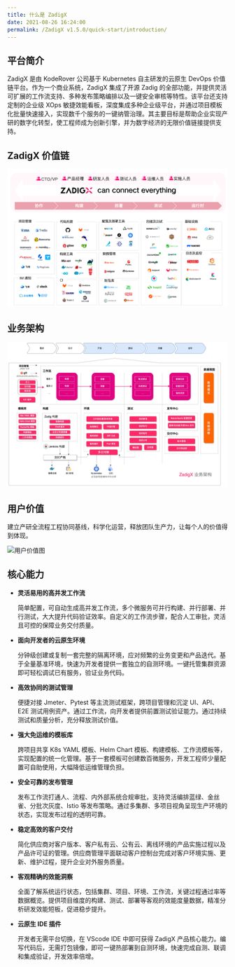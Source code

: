 ```yaml
---
title: 什么是 ZadigX
date: 2021-08-26 16:24:00
permalink: /ZadigX v1.5.0/quick-start/introduction/
---
```


## 平台简介

ZadigX 是由 KodeRover 公司基于 Kubernetes 自主研发的云原生 DevOps 价值链平台。作为一个商业系统，ZadigX 集成了开源 Zadig 的全部功能，并提供灵活可扩展的工作流支持、多种发布策略编排以及一键安全审核等特性。该平台还支持定制的企业级 XOps 敏捷效能看板，深度集成多种企业级平台，并通过项目模板化批量快速接入，实现数千个服务的一键纳管治理。其主要目标是帮助企业实现产研的数字化转型，使工程师成为创新引擎，并为数字经济的无限价值链接提供支持。

## ZadigX 价值链

![ZadigX 价值链图](./_images/zadigx_connect_everything.png)

## 业务架构

![业务架构图](./_images/Zadig-Business-Architecture-zh.jpg)

## 用户价值

建立产研全流程工程协同基线，科学化运营，释放团队生产力，让每个人的价值得到体现。

![用户价值图](./_images/zadig_value.png)

## 核心能力

- **灵活易用的高并发工作流**

  简单配置，可自动生成高并发工作流，多个微服务可并行构建、并行部署、并行测试，大大提升代码验证效率。自定义的工作流步骤，配合人工审批，灵活且可控的保障业务交付质量。

- **面向开发者的云原生环境**

  分钟级创建或复制一套完整的隔离环境，应对频繁的业务变更和产品迭代。基于全量基准环境，快速为开发者提供一套独立的自测环境。一键托管集群资源即可轻松调试已有服务，验证业务代码。

- **高效协同的测试管理**

  便捷对接 Jmeter、Pytest 等主流测试框架，跨项目管理和沉淀 UI、API、E2E 测试用例资产。通过工作流，向开发者提供前置测试验证能力。通过持续测试和质量分析，充分释放测试价值。

- **强大免运维的模板库**

  跨项目共享 K8s YAML 模板、Helm Chart 模板、构建模板、工作流模板等，实现配置的统一化管理。基于一套模板可创建数百微服务，开发工程师少量配置可自助使用，大幅降低运维管理负担。

- **安全可靠的发布管理** 

  发布工作流打通人、流程、内外部系统合规审批，支持灵活编排蓝绿、金丝雀、分批次灰度、Istio 等发布策略。通过多集群、多项目视角呈现生产环境的状态，实现发布过程的透明可靠。

- **稳定高效的客户交付** 

  简化供应商对客户版本、客户私有云、公有云、离线环境的产品实施过程以及产品许可证的管理。供应商管理平面联动客户控制台完成对客户环境实施、更新、维护过程，提升企业对外服务质量。

- **客观精确的效能洞察**

  全面了解系统运行状态，包括集群、项目、环境、工作流，关键过程通过率等数据概览。提供项目维度的构建、测试、部署等客观的效能度量数据，精准分析研发效能短板，促进稳步提升。

- **云原生 IDE 插件**

  开发者无需平台切换，在 VScode IDE 中即可获得 ZadigX 产品核心能力。编写代码后，无需打包镜像，即可一键热部署到自测环境，快速完成自测、联调和集成验证，开发效率倍增。
